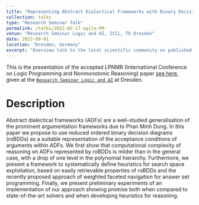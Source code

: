 ```yaml
---
title: "Representing Abstract Dialectical Frameworks with Binary Decision Diagrams"
collection: talks
type: "Research Seminar Talk"
permalink: /talks/2022-02-17-agile-PM
venue: "Research Seminar Logic and AI, ICCL, TU Dresden"
date: 2022-09-01
location: "Dresden, Germany"
excerpt: "Overview talk to the local scientific community on published work about using reduced ordered Binary Decision Diagrams to represent Abstract Dialectical Frameworks"
---
```

This is the presentation of the accepted LPNMR (International Conference on Logic Programming and Nonmonotonic Reasoning) paper [see here](https://link.springer.com/chapter/10.1007/978-3-031-15707-3_14), given at the [`Research Seminar Logic and AI`](https://iccl.inf.tu-dresden.de/web/Research_Seminar_Logic_and_AI/en) at Dresden.

# Description

Abstract dialectical frameworks (ADFs) are a well-studied generalisation of the prominent argumentation frameworks due to Phan Minh Dung. In this paper we propose to use reduced ordered binary decision diagrams (roBDDs) as a suitable representation of the acceptance conditions of arguments within ADFs. We first show that computational complexity of reasoning on ADFs represented by roBDDs is milder than in the general case, with a drop of one level in the polynomial hierarchy. Furthermore, we present a framework to systematically define heuristics for search space exploitation, based on easily retrievable properties of roBDDs and the recently proposed approach of weighted faceted navigation for answer set programming. Finally, we present preliminary experiments of an implementation of our approach showing promise both when compared to state-of-the-art solvers and when developing heuristics for reasoning.

